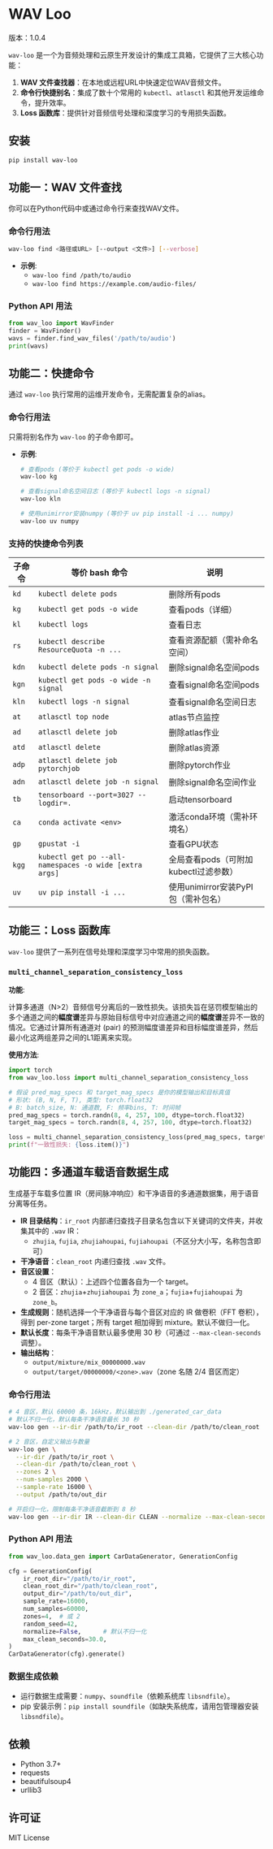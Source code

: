 # WAV Loo

版本：1.0.4

`wav-loo` 是一个为音频处理和云原生开发设计的集成工具箱，它提供了三大核心功能：

1.  **WAV 文件查找器**：在本地或远程URL中快速定位WAV音频文件。
2.  **命令行快捷别名**：集成了数十个常用的 `kubectl`、`atlasctl` 和其他开发运维命令，提升效率。
3.  **Loss 函数库**：提供针对音频信号处理和深度学习的专用损失函数。

## 安装

```bash
pip install wav-loo
```

## 功能一：WAV 文件查找

你可以在Python代码中或通过命令行来查找WAV文件。

### 命令行用法

```bash
wav-loo find <路径或URL> [--output <文件>] [--verbose]
```
-   **示例**:
    -   `wav-loo find /path/to/audio`
    -   `wav-loo find https://example.com/audio-files/`

### Python API 用法

```python
from wav_loo import WavFinder
finder = WavFinder()
wavs = finder.find_wav_files('/path/to/audio')
print(wavs)
```

## 功能二：快捷命令

通过 `wav-loo` 执行常用的运维开发命令，无需配置复杂的alias。

### 命令行用法

只需将别名作为 `wav-loo` 的子命令即可。

-   **示例**:
    ```bash
    # 查看pods (等价于 kubectl get pods -o wide)
    wav-loo kg

    # 查看signal命名空间日志 (等价于 kubectl logs -n signal)
    wav-loo kln

    # 使用unimirror安装numpy (等价于 uv pip install -i ... numpy)
    wav-loo uv numpy
    ```

### 支持的快捷命令列表

| 子命令 | 等价 bash 命令                                    | 说明                                     |
|--------|---------------------------------------------------|------------------------------------------|
| `kd`   | `kubectl delete pods`                             | 删除所有pods                             |
| `kg`   | `kubectl get pods -o wide`                        | 查看pods（详细）                         |
| `kl`   | `kubectl logs`                                    | 查看日志                                 |
| `rs`   | `kubectl describe ResourceQuota -n ...`           | 查看资源配额（需补命名空间）             |
| `kdn`  | `kubectl delete pods -n signal`                   | 删除signal命名空间pods                   |
| `kgn`  | `kubectl get pods -o wide -n signal`              | 查看signal命名空间pods                   |
| `kln`  | `kubectl logs -n signal`                          | 查看signal命名空间日志                   |
| `at`   | `atlasctl top node`                               | atlas节点监控                            |
| `ad`   | `atlasctl delete job`                             | 删除atlas作业                            |
| `atd`  | `atlasctl delete`                                 | 删除atlas资源                            |
| `adp`  | `atlasctl delete job pytorchjob`                  | 删除pytorch作业                          |
| `adn`  | `atlasctl delete job -n signal`                   | 删除signal命名空间作业                   |
| `tb`   | `tensorboard --port=3027 --logdir=.`              | 启动tensorboard                          |
| `ca`   | `conda activate <env>`                            | 激活conda环境（需补环境名）              |
| `gp`   | `gpustat -i`                                      | 查看GPU状态                              |
| `kgg`  | `kubectl get po --all-namespaces -o wide [extra args]` | 全局查看pods（可附加kubectl过滤参数） |
| `uv`   | `uv pip install -i ...`                           | 使用unimirror安装PyPI包（需补包名）      |


## 功能三：Loss 函数库

`wav-loo` 提供了一系列在信号处理和深度学习中常用的损失函数。

### `multi_channel_separation_consistency_loss`

**功能**:

计算多通道（N>2）音频信号分离后的一致性损失。该损失旨在惩罚模型输出的多个通道之间的**幅度谱**差异与原始目标信号中对应通道之间的**幅度谱**差异不一致的情况。它通过计算所有通道对 (pair) 的预测幅度谱差异和目标幅度谱差异，然后最小化这两组差异之间的L1距离来实现。

**使用方法**:

```python
import torch
from wav_loo.loss import multi_channel_separation_consistency_loss

# 假设 pred_mag_specs 和 target_mag_specs 是你的模型输出和目标真值
# 形状: (B, N, F, T), 类型: torch.float32
# B: batch_size, N: 通道数, F: 频率bins, T: 时间帧
pred_mag_specs = torch.randn(8, 4, 257, 100, dtype=torch.float32)
target_mag_specs = torch.randn(8, 4, 257, 100, dtype=torch.float32)

loss = multi_channel_separation_consistency_loss(pred_mag_specs, target_mag_specs)
print(f"一致性损失: {loss.item()}")
```

## 功能四：多通道车载语音数据生成

生成基于车载多位置 IR（房间脉冲响应）和干净语音的多通道数据集，用于语音分离等任务。

- **IR 目录结构**：`ir_root` 内部递归查找子目录名包含以下关键词的文件夹，并收集其中的 `.wav` IR：
  - `zhujia`, `fujia`, `zhujiahoupai`, `fujiahoupai`（不区分大小写，名称包含即可）
- **干净语音**：`clean_root` 内递归查找 `.wav` 文件。
- **音区设置**：
  - 4 音区（默认）：上述四个位置各自为一个 target。
  - 2 音区：`zhujia`+`zhujiahoupai` 为 `zone_a`；`fujia`+`fujiahoupai` 为 `zone_b`。
- **生成规则**：随机选择一个干净语音与每个音区对应的 IR 做卷积（FFT 卷积），得到 per-zone target；所有 target 相加得到 mixture。默认不做归一化。
- **默认长度**：每条干净语音默认最多使用 30 秒（可通过 `--max-clean-seconds` 调整）。
- **输出结构**：
  - `output/mixture/mix_00000000.wav`
  - `output/target/00000000/<zone>.wav`（zone 名随 2/4 音区而定）

### 命令行用法

```bash
# 4 音区，默认 60000 条，16kHz，默认输出到 ./generated_car_data
# 默认不归一化，默认每条干净语音最长 30 秒
wav-loo gen --ir-dir /path/to/ir_root --clean-dir /path/to/clean_root

# 2 音区，自定义输出与数量
wav-loo gen \
  --ir-dir /path/to/ir_root \
  --clean-dir /path/to/clean_root \
  --zones 2 \
  --num-samples 2000 \
  --sample-rate 16000 \
  --output /path/to/out_dir

# 开启归一化，限制每条干净语音截断到 8 秒
wav-loo gen --ir-dir IR --clean-dir CLEAN --normalize --max-clean-seconds 8
```

### Python API 用法

```python
from wav_loo.data_gen import CarDataGenerator, GenerationConfig

cfg = GenerationConfig(
    ir_root_dir="/path/to/ir_root",
    clean_root_dir="/path/to/clean_root",
    output_dir="/path/to/out_dir",
    sample_rate=16000,
    num_samples=60000,
    zones=4,  # 或 2
    random_seed=42,
    normalize=False,      # 默认不归一化
    max_clean_seconds=30.0,
)
CarDataGenerator(cfg).generate()
```

### 数据生成依赖
- 运行数据生成需要：`numpy`、`soundfile`（依赖系统库 `libsndfile`）。
- pip 安装示例：`pip install soundfile`（如缺失系统库，请用包管理器安装 `libsndfile`）。

## 依赖
- Python 3.7+
- requests
- beautifulsoup4
- urllib3

## 许可证
MIT License 